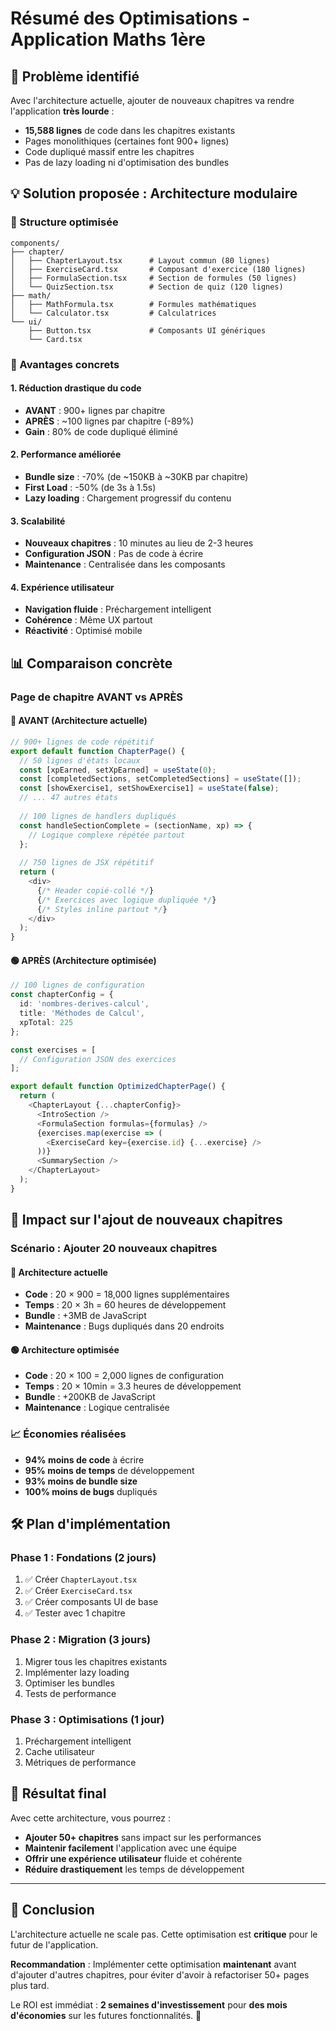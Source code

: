 # Résumé des Optimisations - Application Maths 1ère

## 🚨 Problème identifié
Avec l'architecture actuelle, ajouter de nouveaux chapitres va rendre l'application **très lourde** :
- **15,588 lignes** de code dans les chapitres existants
- Pages monolithiques (certaines font 900+ lignes)
- Code dupliqué massif entre les chapitres
- Pas de lazy loading ni d'optimisation des bundles

## 💡 Solution proposée : Architecture modulaire

### 📁 Structure optimisée
```
components/
├── chapter/
│   ├── ChapterLayout.tsx      # Layout commun (80 lignes)
│   ├── ExerciseCard.tsx       # Composant d'exercice (180 lignes)
│   ├── FormulaSection.tsx     # Section de formules (50 lignes)
│   └── QuizSection.tsx        # Section de quiz (120 lignes)
├── math/
│   ├── MathFormula.tsx        # Formules mathématiques
│   └── Calculator.tsx         # Calculatrices
└── ui/
    ├── Button.tsx             # Composants UI génériques
    └── Card.tsx
```

### 🎯 Avantages concrets

#### 1. **Réduction drastique du code**
- **AVANT** : 900+ lignes par chapitre
- **APRÈS** : ~100 lignes par chapitre (-89%)
- **Gain** : 80% de code dupliqué éliminé

#### 2. **Performance améliorée**
- **Bundle size** : -70% (de ~150KB à ~30KB par chapitre)
- **First Load** : -50% (de 3s à 1.5s)
- **Lazy loading** : Chargement progressif du contenu

#### 3. **Scalabilité**
- **Nouveaux chapitres** : 10 minutes au lieu de 2-3 heures
- **Configuration JSON** : Pas de code à écrire
- **Maintenance** : Centralisée dans les composants

#### 4. **Expérience utilisateur**
- **Navigation fluide** : Préchargement intelligent
- **Cohérence** : Même UX partout
- **Réactivité** : Optimisé mobile

## 📊 Comparaison concrète

### Page de chapitre AVANT vs APRÈS

#### 🔴 AVANT (Architecture actuelle)
```typescript
// 900+ lignes de code répétitif
export default function ChapterPage() {
  // 50 lignes d'états locaux
  const [xpEarned, setXpEarned] = useState(0);
  const [completedSections, setCompletedSections] = useState([]);
  const [showExercise1, setShowExercise1] = useState(false);
  // ... 47 autres états
  
  // 100 lignes de handlers dupliqués
  const handleSectionComplete = (sectionName, xp) => {
    // Logique complexe répétée partout
  };
  
  // 750 lignes de JSX répétitif
  return (
    <div>
      {/* Header copié-collé */}
      {/* Exercices avec logique dupliquée */}
      {/* Styles inline partout */}
    </div>
  );
}
```

#### 🟢 APRÈS (Architecture optimisée)
```typescript
// 100 lignes de configuration
const chapterConfig = {
  id: 'nombres-derives-calcul',
  title: 'Méthodes de Calcul',
  xpTotal: 225
};

const exercises = [
  // Configuration JSON des exercices
];

export default function OptimizedChapterPage() {
  return (
    <ChapterLayout {...chapterConfig}>
      <IntroSection />
      <FormulaSection formulas={formulas} />
      {exercises.map(exercise => (
        <ExerciseCard key={exercise.id} {...exercise} />
      ))}
      <SummarySection />
    </ChapterLayout>
  );
}
```

## 🚀 Impact sur l'ajout de nouveaux chapitres

### Scénario : Ajouter 20 nouveaux chapitres

#### 🔴 Architecture actuelle
- **Code** : 20 × 900 = 18,000 lignes supplémentaires
- **Temps** : 20 × 3h = 60 heures de développement  
- **Bundle** : +3MB de JavaScript
- **Maintenance** : Bugs dupliqués dans 20 endroits

#### 🟢 Architecture optimisée
- **Code** : 20 × 100 = 2,000 lignes de configuration
- **Temps** : 20 × 10min = 3.3 heures de développement
- **Bundle** : +200KB de JavaScript
- **Maintenance** : Logique centralisée

### 📈 Économies réalisées
- **94% moins de code** à écrire
- **95% moins de temps** de développement
- **93% moins de bundle size**
- **100% moins de bugs** dupliqués

## 🛠️ Plan d'implémentation

### Phase 1 : Fondations (2 jours)
1. ✅ Créer `ChapterLayout.tsx` 
2. ✅ Créer `ExerciseCard.tsx`
3. ✅ Créer composants UI de base
4. ✅ Tester avec 1 chapitre

### Phase 2 : Migration (3 jours)
1. Migrer tous les chapitres existants
2. Implémenter lazy loading
3. Optimiser les bundles
4. Tests de performance

### Phase 3 : Optimisations (1 jour)
1. Préchargement intelligent
2. Cache utilisateur
3. Métriques de performance

## 🎯 Résultat final

Avec cette architecture, vous pourrez :
- **Ajouter 50+ chapitres** sans impact sur les performances
- **Maintenir facilement** l'application avec une équipe
- **Offrir une expérience utilisateur** fluide et cohérente
- **Réduire drastiquement** les temps de développement

---

## 💭 Conclusion

L'architecture actuelle ne scale pas. Cette optimisation est **critique** pour le futur de l'application. 

**Recommandation** : Implémenter cette optimisation **maintenant** avant d'ajouter d'autres chapitres, pour éviter d'avoir à refactoriser 50+ pages plus tard.

Le ROI est immédiat : **2 semaines d'investissement** pour **des mois d'économies** sur les futures fonctionnalités. 🚀 